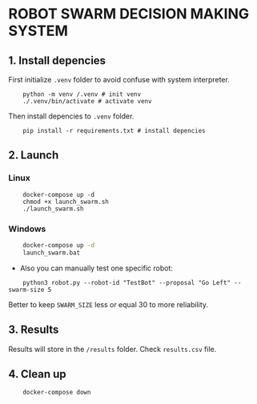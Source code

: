 # ROBOT SWARM DECISION MAKING SYSTEM

## 1. Install depencies

First initialize `.venv` folder to avoid confuse with system interpreter.

```shell
    python -m venv /.venv # init venv
    ./.venv/bin/activate # activate venv
```

Then install depencies to `.venv` folder.

```shell
    pip install -r requirements.txt # install depencies
```

## 2. Launch

### Linux

```shell
    docker-compose up -d
    chmod +x launch_swarm.sh
    ./launch_swarm.sh
```

### Windows

```cmd
    docker-compose up -d
    launch_swarm.bat
```

- Also you can manually test one specific robot:

```shell
    python3 robot.py --robot-id "TestBot" --proposal "Go Left" --swarm-size 5
```

Better to keep `SWARM_SIZE` less or equal $30$ to more reliability.

## 3. Results

Results will store in the `/results` folder. Check `results.csv` file.

## 4. Clean up

```shell
    docker-compose down
```